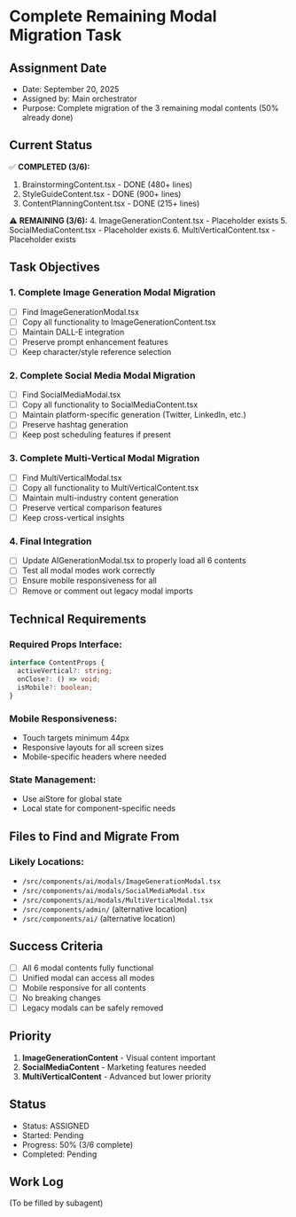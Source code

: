 # Complete Remaining Modal Migration Task

## Assignment Date
- Date: September 20, 2025
- Assigned by: Main orchestrator
- Purpose: Complete migration of the 3 remaining modal contents (50% already done)

## Current Status
✅ **COMPLETED (3/6):**
1. BrainstormingContent.tsx - DONE (480+ lines)
2. StyleGuideContent.tsx - DONE (900+ lines)
3. ContentPlanningContent.tsx - DONE (215+ lines)

⚠️ **REMAINING (3/6):**
4. ImageGenerationContent.tsx - Placeholder exists
5. SocialMediaContent.tsx - Placeholder exists
6. MultiVerticalContent.tsx - Placeholder exists

## Task Objectives

### 1. Complete Image Generation Modal Migration
- [ ] Find ImageGenerationModal.tsx
- [ ] Copy all functionality to ImageGenerationContent.tsx
- [ ] Maintain DALL-E integration
- [ ] Preserve prompt enhancement features
- [ ] Keep character/style reference selection

### 2. Complete Social Media Modal Migration
- [ ] Find SocialMediaModal.tsx
- [ ] Copy all functionality to SocialMediaContent.tsx
- [ ] Maintain platform-specific generation (Twitter, LinkedIn, etc.)
- [ ] Preserve hashtag generation
- [ ] Keep post scheduling features if present

### 3. Complete Multi-Vertical Modal Migration
- [ ] Find MultiVerticalModal.tsx
- [ ] Copy all functionality to MultiVerticalContent.tsx
- [ ] Maintain multi-industry content generation
- [ ] Preserve vertical comparison features
- [ ] Keep cross-vertical insights

### 4. Final Integration
- [ ] Update AIGenerationModal.tsx to properly load all 6 contents
- [ ] Test all modal modes work correctly
- [ ] Ensure mobile responsiveness for all
- [ ] Remove or comment out legacy modal imports

## Technical Requirements

### Required Props Interface:
```typescript
interface ContentProps {
  activeVertical?: string;
  onClose?: () => void;
  isMobile?: boolean;
}
```

### Mobile Responsiveness:
- Touch targets minimum 44px
- Responsive layouts for all screen sizes
- Mobile-specific headers where needed

### State Management:
- Use aiStore for global state
- Local state for component-specific needs

## Files to Find and Migrate From

### Likely Locations:
- `/src/components/ai/modals/ImageGenerationModal.tsx`
- `/src/components/ai/modals/SocialMediaModal.tsx`
- `/src/components/ai/modals/MultiVerticalModal.tsx`
- `/src/components/admin/` (alternative location)
- `/src/components/ai/` (alternative location)

## Success Criteria
- [ ] All 6 modal contents fully functional
- [ ] Unified modal can access all modes
- [ ] Mobile responsive for all contents
- [ ] No breaking changes
- [ ] Legacy modals can be safely removed

## Priority
1. **ImageGenerationContent** - Visual content important
2. **SocialMediaContent** - Marketing features needed
3. **MultiVerticalContent** - Advanced but lower priority

## Status
- Status: ASSIGNED
- Started: Pending
- Progress: 50% (3/6 complete)
- Completed: Pending

## Work Log
(To be filled by subagent)